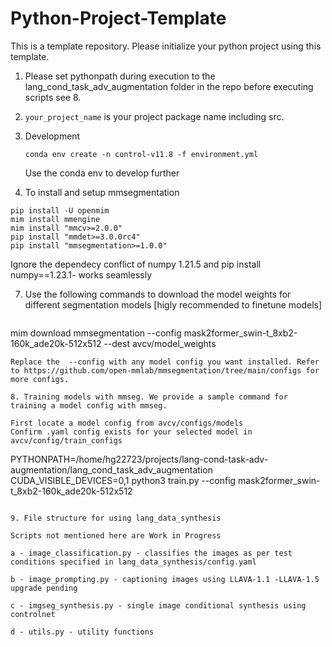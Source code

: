# Python-Project-Template

This is a template repository. Please initialize your python project using this template.

1. Please set pythonpath during execution to the lang_cond_task_adv_augmentation folder in the repo before executing scripts see 8.

2. `your_project_name` is your project package name including src.

3. Development
   ```
   conda env create -n control-v11.8 -f environment.yml
   ```
   Use the conda env to develop further

6.  To install and setup mmsegmentation
   ```
   pip install -U openmim
   mim install mmengine
   mim install "mmcv>=2.0.0"
   pip install "mmdet>=3.0.0rc4"
   pip install "mmsegmentation>=1.0.0"
   ```
   Ignore the dependecy conflict of numpy 1.21.5 and pip install numpy==1.23.1- works seamlessly

7. Use the following commands to download the model weights for different segmentation models [higly recommended to finetune models]

   ```
mim download mmsegmentation --config mask2former_swin-t_8xb2-160k_ade20k-512x512 --dest avcv/model_weights
   ```
Replace the  --config with any model config you want installed. Refer to https://github.com/open-mmlab/mmsegmentation/tree/main/configs for more configs.

8. Training models with mmseg. We provide a sample command for training a model config with mmseg.

First locate a model config from avcv/configs/models
Confirm .yaml config exists for your selected model in avcv/config/train_configs

   ```
 PYTHONPATH=/home/hg22723/projects/lang-cond-task-adv-augmentation/lang_cond_task_adv_augmentation CUDA_VISIBLE_DEVICES=0,1 python3 train.py --config mask2former_swin-t_8xb2-160k_ade20k-512x512 
   ```

9. File structure for using lang_data_synthesis

Scripts not mentioned here are Work in Progress

a - image_classification.py - classifies the images as per test conditions specified in lang_data_synthesis/config.yaml

b - image_prompting.py - captioning images using LLAVA-1.1 -LLAVA-1.5 upgrade pending

c - imgseg_synthesis.py - single image conditional synthesis using controlnet

d - utils.py - utility functions




 
